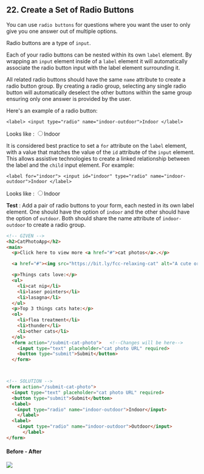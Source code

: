 ## 22. Create a Set of Radio Buttons

You can use `radio buttons` for questions where you want the user to only give you one answer out of multiple options.

Radio buttons are a type of `input`.

Each of your radio buttons can be nested within its own `label` element. By wrapping an `input` element inside of a `label` element it will automatically associate the radio button input with the label element surrounding it.

All related radio buttons should have the same `name` attribute to create a radio button group. By creating a radio group, selecting any single radio button will automatically deselect the other buttons within the same group ensuring only one answer is provided by the user.

Here's an example of a radio button:

`<label>
  <input type="radio" name="indoor-outdoor">Indoor
</label>`


Looks like :
<label>
  <input type="radio" name="indoor-outdoor">Indoor
</label>

It is considered best practice to set a `for` attribute on the `label` element, with a value that matches the value of the `id` attribute of the `input` element. This allows assistive technologies to create a linked relationship between the label and the `child` input element. For example:

`<label for="indoor">
  <input id="indoor" type="radio" name="indoor-outdoor">Indoor
</label>`

Looks like :
<label for="indoor">
  <input id="indoor" type="radio" name="indoor-outdoor">Indoor
</label>

**Test** : Add a pair of radio buttons to your form, each nested in its own label element. One should have the option of `indoor` and the other should have the option of `outdoor`. Both should share the name attribute of `indoor-outdoor` to create a radio group.


```html
<!-- GIVEN -->
<h2>CatPhotoApp</h2>
<main>
  <p>Click here to view more <a href="#">cat photos</a>.</p>

  <a href="#"><img src="https://bit.ly/fcc-relaxing-cat" alt="A cute orange cat lying on its back."></a>

  <p>Things cats love:</p>
  <ul>
    <li>cat nip</li>
    <li>laser pointers</li>
    <li>lasagna</li>
  </ul>
  <p>Top 3 things cats hate:</p>
  <ol>
    <li>flea treatment</li>
    <li>thunder</li>
    <li>other cats</li>
  </ol>
  <form action="/submit-cat-photo">   <!--Changes will be here-->
    <input type="text" placeholder="cat photo URL" required>
    <button type="submit">Submit</button>
  </form>



<!-- SOLUTION -->
<form action="/submit-cat-photo">
  <input type="text" placeholder="cat photo URL" required>
  <button type="submit">Submit</button>
  <label>
   <input type="radio" name="indoor-outdoor">Indoor</input>
    </label>
  <label>
    <input type="radio" name="indoor-outdoor">Outdoor</input>
      </label>
</form>
```

#### Before - After

![](http://i67.tinypic.com/vnjtz4.png)
